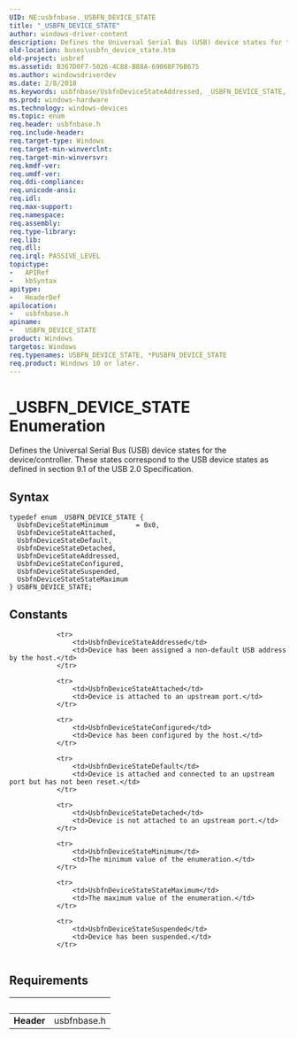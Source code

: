 ```yaml
---
UID: NE:usbfnbase._USBFN_DEVICE_STATE
title: "_USBFN_DEVICE_STATE"
author: windows-driver-content
description: Defines the Universal Serial Bus (USB) device states for the device/controller. These states correspond to the USB device states as defined in section 9.1 of the USB 2.0 Specification.
old-location: buses\usbfn_device_state.htm
old-project: usbref
ms.assetid: B367D0F7-5026-4C88-B88A-69068F76B675
ms.author: windowsdriverdev
ms.date: 2/8/2018
ms.keywords: usbfnbase/UsbfnDeviceStateAddressed, _USBFN_DEVICE_STATE, UsbfnDeviceStateSuspended, usbfnbase/UsbfnDeviceStateAttached, UsbfnDeviceStateDetached, UsbfnDeviceStateMinimum, usbfnbase/UsbfnDeviceStateDefault, UsbfnDeviceStateDefault, UsbfnDeviceStateConfigured, usbfnbase/UsbfnDeviceStateStateMaximum, USBFN_DEVICE_STATE, usbfnbase/USBFN_DEVICE_STATE, UsbfnDeviceStateAddressed, usbfnbase/UsbfnDeviceStateDetached, usbfnbase/UsbfnDeviceStateMinimum, usbfnbase/UsbfnDeviceStateConfigured, *PUSBFN_DEVICE_STATE, USBFN_DEVICE_STATE enumeration [Buses], usbfnbase/UsbfnDeviceStateSuspended, UsbfnDeviceStateStateMaximum, UsbfnDeviceStateAttached, buses.usbfn_device_state
ms.prod: windows-hardware
ms.technology: windows-devices
ms.topic: enum
req.header: usbfnbase.h
req.include-header: 
req.target-type: Windows
req.target-min-winverclnt: 
req.target-min-winversvr: 
req.kmdf-ver: 
req.umdf-ver: 
req.ddi-compliance: 
req.unicode-ansi: 
req.idl: 
req.max-support: 
req.namespace: 
req.assembly: 
req.type-library: 
req.lib: 
req.dll: 
req.irql: PASSIVE_LEVEL
topictype:
-	APIRef
-	kbSyntax
apitype:
-	HeaderDef
apilocation:
-	usbfnbase.h
apiname:
-	USBFN_DEVICE_STATE
product: Windows
targetos: Windows
req.typenames: USBFN_DEVICE_STATE, *PUSBFN_DEVICE_STATE
req.product: Windows 10 or later.
---
```


# _USBFN_DEVICE_STATE Enumeration
Defines the Universal Serial Bus (USB) device states for the device/controller.  These states correspond to the USB device states as defined in section 9.1 of the USB 2.0 Specification.

## Syntax
````
typedef enum _USBFN_DEVICE_STATE { 
  UsbfnDeviceStateMinimum       = 0x0,
  UsbfnDeviceStateAttached,
  UsbfnDeviceStateDefault,
  UsbfnDeviceStateDetached,
  UsbfnDeviceStateAddressed,
  UsbfnDeviceStateConfigured,
  UsbfnDeviceStateSuspended,
  UsbfnDeviceStateStateMaximum
} USBFN_DEVICE_STATE;
````

## Constants

<table>
            
                <tr>
                    <td>UsbfnDeviceStateAddressed</td>
                    <td>Device has been assigned a non-default USB address by the host.</td>
                </tr>
            
                <tr>
                    <td>UsbfnDeviceStateAttached</td>
                    <td>Device is attached to an upstream port.</td>
                </tr>
            
                <tr>
                    <td>UsbfnDeviceStateConfigured</td>
                    <td>Device has been configured by the host.</td>
                </tr>
            
                <tr>
                    <td>UsbfnDeviceStateDefault</td>
                    <td>Device is attached and connected to an upstream port but has not been reset.</td>
                </tr>
            
                <tr>
                    <td>UsbfnDeviceStateDetached</td>
                    <td>Device is not attached to an upstream port.</td>
                </tr>
            
                <tr>
                    <td>UsbfnDeviceStateMinimum</td>
                    <td>The minimum value of the enumeration.</td>
                </tr>
            
                <tr>
                    <td>UsbfnDeviceStateStateMaximum</td>
                    <td>The maximum value of the enumeration.</td>
                </tr>
            
                <tr>
                    <td>UsbfnDeviceStateSuspended</td>
                    <td>Device has been suspended.</td>
                </tr>
</table>


## Requirements
| &nbsp; | &nbsp; |
| ---- |:---- |
| **Header** | usbfnbase.h |